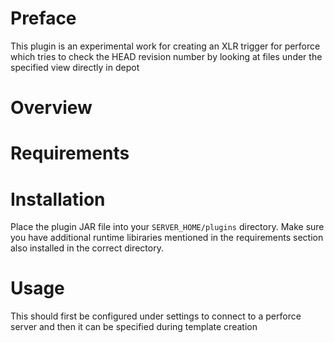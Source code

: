 # Preface #

This plugin is an experimental work for creating an XLR trigger for perforce which tries to check the HEAD revision number by looking at files under the specified view directly in depot

# Overview #


# Requirements #

# Installation #

Place the plugin JAR file into your `SERVER_HOME/plugins` directory.   Make sure you have additional runtime libiraries mentioned in the requirements section also installed in the correct directory.

# Usage #
This should first be configured under settings to connect to a perforce server and then it can be specified during template creation